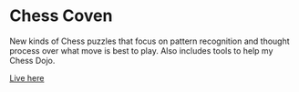 # Chess Coven

New kinds of Chess puzzles that focus on pattern recognition and thought process over what move is best to play. Also includes tools to help my Chess Dojo.

[Live here](https://chesscoven.com)
